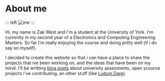 [Blog_Link]: https://blog.zakwest.tech
[LD_Link]: http://ludumdare.com
[Me_Img]: /img/Me.svg
# About me

::: left
![me][Me_Img]
:::


Hi, my name is Zak West and I'm a student at the University of York. I'm currently in my second year of a Electronics and Computing Engineering Masters. So far I'm really enjoying the course and doing pritty well (if i do say so myself).

I decided to create this website so that i can have a place to share the projects that ive been working on, and the ideas that have been on my mind. I'll be writting [blog posts][Blog_Link] about university assesments, open scource projects i've contributing, an other stuff (like [Ludum Dare][LD_Link]).
